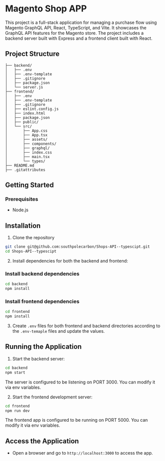 # Magento Shop APP

This project is a full-stack application for managing a purchase flow using Magento GraphQL API, React, TypeScript, and Vite. It showcases the GraphQL API features for the Magento store. The project includes a backend server built with Express and a frontend client built with React.

## Project Structure

```
├── backend/
│   ├── .env
│   ├── .env-template
│   ├── .gitignore
│   ├── package.json
│   └── server.js
├── frontend/
│   ├── .env
│   ├── .env-template
│   ├── .gitignore
│   ├── eslint.config.js
│   ├── index.html
│   ├── package.json
│   ├── public/
│   └── src/
│       ├── App.css
│       ├── App.tsx
│       ├── assets/
│       ├── components/
│       ├── graphql/
│       ├── index.css
│       ├── main.tsx
│       └── types/
├── README.md
├── .gitattributes
```

## Getting Started

### Prerequisites

- Node.js

## Installation

1. Clone the repository

```sh
git clone git@github.com:southpolecarbon/Shops-API--typescipt.git
cd Shops-API--typescipt
```

2. Install dependencies for both the backend and frontend:

### Install backend dependencies

```sh
cd backend
npm install
```

### Install frontend dependencies

```sh
cd frontend
npm install
```

3. Create `.env` files for both frontend and backend directories according to the `.env-temaple` files and update the values.

## Running the Application

1. Start the backend server:

```sh
cd backend
npm start
```

The server is configured to be listening on PORT 3000. You can modify it via env variables.

2. Start the frontend development server:

```sh
cd frontend
npm run dev
```

The frontend app is configured to be running on PORT 5000. You can modify it via env variables.

## Access the Application

- Open a browser and go to `http://localhost:3000` to access the app.
